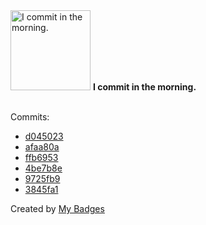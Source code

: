 <img src="https://my-badges.github.io/my-badges/morning-commits.png" alt="I commit in the morning." title="I commit in the morning." width="128">
<strong>I commit in the morning.</strong>
<br><br>

Commits:

- <a href="https://github.com/HorebZ/HorebZ/commit/d04502350dc707661a9595c9e6a3733dd04a04cb">d045023</a>
- <a href="https://github.com/HorebZ/HorebZ/commit/afaa80a2d7e2bcef1d0f67dc48284368e94fa730">afaa80a</a>
- <a href="https://github.com/HorebZ/HorebZ/commit/ffb69539fa5c17a91e23a049cac4e4a88ee43e9e">ffb6953</a>
- <a href="https://github.com/HorebZ/HorebZ/commit/4be7b8edbcc59f874def44ee0cf54b909ca32367">4be7b8e</a>
- <a href="https://github.com/HorebZ/HorebZ/commit/9725fb9ee39019c9f7063b110a649f31eb096e75">9725fb9</a>
- <a href="https://github.com/HorebZ/HorebZ/commit/3845fa1e36963846826fea1804513a884e96e316">3845fa1</a>


Created by <a href="https://github.com/my-badges/my-badges">My Badges</a>